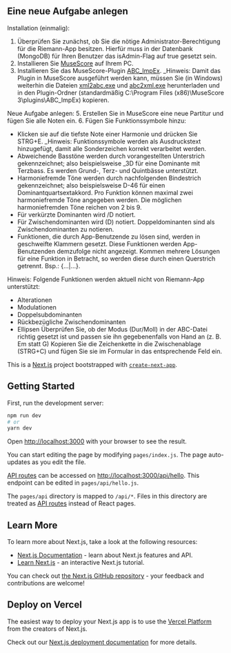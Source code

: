 ## Eine neue Aufgabe anlegen

Installation (einmalig):
1. Überprüfen Sie zunächst, ob Sie die nötige Administrator-Berechtigung für die Riemann-App besitzen. Hierfür muss in der Datenbank (MongoDB) für Ihren Benutzer das isAdmin-Flag auf true gesetzt sein.
2. Installieren Sie [MuseScore](https://musescore.org/de/download) auf Ihrem PC.
3. Installieren Sie das MuseScore-Plugin [ABC_ImpEx](https://github.com/mist13/ABC_ImpEx). _Hinweis: Damit das Plugin in MuseScore ausgeführt werden kann, müssen Sie (in Windows) weiterhin die Dateien [xml2abc.exe](https://wim.vree.org/svgParse/xml2abc.html) und [abc2xml.exe](https://wim.vree.org/svgParse/abc2xml.html) herunterladen und in den Plugin-Ordner (standardmäßig C:\Program Files (x86)\MuseScore 3\plugins\ABC_ImpEx) kopieren.

Neue Aufgabe anlegen:
5. Erstellen Sie in MuseScore eine neue Partitur und fügen Sie alle Noten ein.
6. Fügen Sie Funktionssymbole hinzu:
- Klicken sie auf die tiefste Note einer Harmonie und drücken Sie STRG+E. _Hinweis: Funktionssymbole werden als Ausdruckstext hinzugefügt, damit alle Sonderzeichen korrekt verarbeitet werden.
- Abweichende Basstöne werden durch vorangestellten Unterstrich gekennzeichnet; also beispielsweise \_3D für eine Dominante mit Terzbass. Es werden Grund-, Terz- und Quintbässe unterstützt.
- Harmoniefremde Töne werden durch nachfolgenden Bindestrich gekennzeichnet; also beispielsweise D-46 für einen Dominantquartsextakkord. Pro Funktion können maximal zwei harmoniefremde Töne angegeben werden. Die möglichen harmoniefremden Töne reichen von 2 bis 9.
- Für verkürzte Dominanten wird /D notiert.
- Für Zwischendominanten wird (D) notiert. Doppeldominanten sind als Zwischendominanten zu notieren.
- Funktionen, die durch App-Benutzende zu lösen sind, werden in geschweifte Klammern gesetzt. Diese Funktionen werden App-Benutzenden demzufolge nicht angezeigt. Kommen mehrere Lösungen für eine Funktion in Betracht, so werden diese durch einen Querstrich getrennt. Bsp.: {...|...}.

Hinweis: Folgende Funktionen werden aktuell nicht von Riemann-App unterstützt:
- Alterationen
- Modulationen
- Doppelsubdominanten
- Rückbezügliche Zwischendominanten
- Ellipsen
Überprüfen Sie, ob der Modus (Dur/Moll) in der ABC-Datei richtig gesetzt ist und passen sie ihn gegebenenfalls von Hand an (z. B. Em statt G)
Kopieren Sie die Zeichenkette in die Zwischenablage (STRG+C) und fügen Sie sie im Formular in das entsprechende Feld ein.

This is a [Next.js](https://nextjs.org/) project bootstrapped with [`create-next-app`](https://github.com/vercel/next.js/tree/canary/packages/create-next-app).
## Getting Started

First, run the development server:

```bash
npm run dev
# or
yarn dev
```

Open [http://localhost:3000](http://localhost:3000) with your browser to see the result.

You can start editing the page by modifying `pages/index.js`. The page auto-updates as you edit the file.

[API routes](https://nextjs.org/docs/api-routes/introduction) can be accessed on [http://localhost:3000/api/hello](http://localhost:3000/api/hello). This endpoint can be edited in `pages/api/hello.js`.

The `pages/api` directory is mapped to `/api/*`. Files in this directory are treated as [API routes](https://nextjs.org/docs/api-routes/introduction) instead of React pages.

## Learn More

To learn more about Next.js, take a look at the following resources:

- [Next.js Documentation](https://nextjs.org/docs) - learn about Next.js features and API.
- [Learn Next.js](https://nextjs.org/learn) - an interactive Next.js tutorial.

You can check out [the Next.js GitHub repository](https://github.com/vercel/next.js/) - your feedback and contributions are welcome!

## Deploy on Vercel

The easiest way to deploy your Next.js app is to use the [Vercel Platform](https://vercel.com/new?utm_medium=default-template&filter=next.js&utm_source=create-next-app&utm_campaign=create-next-app-readme) from the creators of Next.js.

Check out our [Next.js deployment documentation](https://nextjs.org/docs/deployment) for more details.
